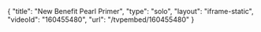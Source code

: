 {
    "title": "New Benefit Pearl Primer",
    "type": "solo",
    "layout": "iframe-static",
    "videoId": "160455480",
    "url": "\/tvpembed\/160455480"
}